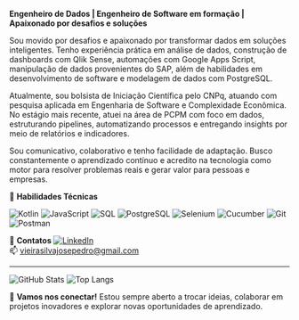 **Engenheiro de Dados | Engenheiro de Software em formação | Apaixonado por desafios e soluções**

Sou movido por desafios e apaixonado por transformar dados em soluções inteligentes. Tenho experiência prática em análise de dados, construção de dashboards com Qlik Sense, automações com Google Apps Script, manipulação de dados provenientes do SAP, além de habilidades em desenvolvimento de software e modelagem de dados com PostgreSQL.

Atualmente, sou bolsista de Iniciação Científica pelo CNPq, atuando com pesquisa aplicada em Engenharia de Software e Complexidade Econômica. No estágio mais recente, atuei na área de PCPM com foco em dados, estruturando pipelines, automatizando processos e entregando insights por meio de relatórios e indicadores.

Sou comunicativo, colaborativo e tenho facilidade de adaptação. Busco constantemente o aprendizado contínuo e acredito na tecnologia como motor para resolver problemas reais e gerar valor para pessoas e empresas.

🚀 **Habilidades Técnicas**

![Kotlin](https://img.shields.io/badge/-Kotlin-7F52FF?style=flat-square&logo=kotlin&logoColor=white)
![JavaScript](https://img.shields.io/badge/-JavaScript-F7DF1E?style=flat-square&logo=javascript&logoColor=black)
![SQL](https://img.shields.io/badge/-SQL-4479A1?style=flat-square&logo=postgresql&logoColor=white)
![PostgreSQL](https://img.shields.io/badge/-PostgreSQL-4169E1?style=flat-square&logo=postgresql&logoColor=white)
![Selenium](https://img.shields.io/badge/-Selenium-43B02A?style=flat-square&logo=selenium&logoColor=white)
![Cucumber](https://img.shields.io/badge/-Cucumber-23D96C?style=flat-square&logo=cucumber&logoColor=white)
![Git](https://img.shields.io/badge/-Git-F05032?style=flat-square&logo=git&logoColor=white)
![Postman](https://img.shields.io/badge/-Postman-FF6C37?style=flat-square&logo=postman&logoColor=white)

🔗 **Contatos**
[![LinkedIn](https://img.shields.io/badge/LinkedIn-josepedrovieira-blue?style=flat-square&logo=linkedin)](https://www.linkedin.com/in/josepedrovieira)  
📫 vieirasilvajosepedro@gmail.com

---

![GitHub Stats](https://github-readme-stats.vercel.app/api?username=sejodrope&show_icons=true&theme=radical)
![Top Langs](https://github-readme-stats.vercel.app/api/top-langs/?username=sejodrope&layout=compact)

💬 **Vamos nos conectar!** Estou sempre aberto a trocar ideias, colaborar em projetos inovadores e explorar novas oportunidades de aprendizado.

